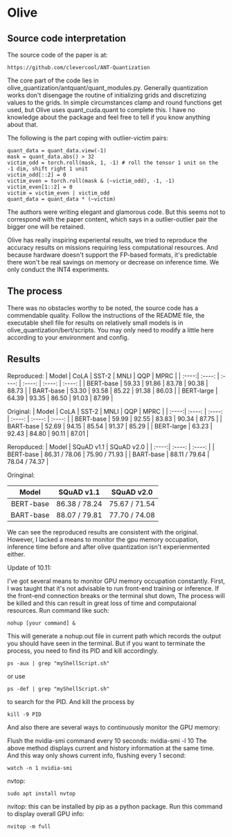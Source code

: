 # Olive
## Source code interpretation
The source code of the paper is at:

    https://github.com/clevercool/ANT-Quantization

The core part of the code lies in olive_quantization/antquant/quant_modules.py. Generally quantization works don't disengage the routine of initializing grids and discretizing values to the grids. In simple circumstances clamp and round functions get used, but Olive uses quant_cuda.quant to complete this. I have no knowledge about the package and feel free to tell if you know anything about that.

The following is the part coping with outlier-victim pairs:

    quant_data = quant_data.view(-1)                
    mask = quant_data.abs() > 32
    victim_odd = torch.roll(mask, 1, -1) # roll the tensor 1 unit on the -1 dim, shift right 1 unit
    victim_odd[::2] = 0
    victim_even = torch.roll(mask & (~victim_odd), -1, -1)
    victim_even[1::2] = 0
    victim = victim_even | victim_odd
    quant_data = quant_data * (~victim)

The authors were writing elegant and glamorous code. But this seems not to correspond with the paper content, which says in a outlier-outlier pair the bigger one will be retained.

Olive has really inspiring experiental results, we tried to reproduce the accuracy results on missions requiring less computational resources. And because hardware doesn't support the FP-based formats, it's predictable there won't be real savings on memory or decrease on inference time. We only conduct the INT4 experiments.
## The process
There was no obstacles worthy to be noted, the source code has a commendable quality. Follow the instructions of the README file, the executable shell file for results on relatively small models is in olive_quantization/bert/scripts.
You may only need to modify a little here according to your environment and config.
## Results
Reproduced:
| Model | CoLA  | SST-2 | MNLI | QQP | MPRC |
| :----:| :----: | :----: | :----: | :----: | :----: |
| BERT-base | 59.33 | 91.86 | 83.78 | 90.38 | 88.73 |
| BART-base | 53.30 | 93.58 | 85.22 | 91.38 | 86.03 |
| BERT-large | 64.39 | 93.35 | 86.50 | 91.03 | 87.99 |

Original:
| Model | CoLA  | SST-2 | MNLI | QQP | MPRC |
| :----:| :----: | :----: | :----: | :----: | :----: |
| BERT-base | 59.99 | 92.55 | 83.83 | 90.34 | 87.75 |
| BART-base | 52.69 | 94.15 | 85.54 | 91.37 | 85.29 |
| BERT-large | 63.23 | 92.43 | 84.80 | 90.11 | 87.01 |

Reropduced:
| Model | SQuAD v1.1  | SQuAD v2.0 |
| :----:| :----: | :----: |
| BERT-base | 86.31 / 78.06 | 75.90 / 71.93 |
| BART-base | 88.11 / 79.64  | 78.04 / 74.37 |


Oringinal:

| Model | SQuAD v1.1  | SQuAD v2.0 |
| :----:| :----: | :----: |
| BERT-base | 86.38 / 78.24 | 75.67 / 71.54 |
| BART-base | 88.07 / 79.81  | 77.70 / 74.08 |

We can see the reproduced results are consistent with the original. However, I lacked a means to monitor the gpu memory occupation, inference time before and after olive quantization isn't experienmented either.  

Update of 10.11:

I've got several means to monitor GPU memory occupation constantly. First, I was taught that it's not advisable to run front-end training or inference. If the front-end connection breaks or the terminal shut down, 
The process will be killed and this can result in great loss of time and computaional resources. Run command like such:

    nohup [your command] &

This will generate a nohup.out file in current path which records the output you should have seen in the terminal.
But if you want to terminate the process, you need to find its PID and kill accordingly.

    ps -aux | grep "myShellScript.sh" 

or use 

    ps -def | grep "myShellScript.sh"

to search for the PID. And kill the process by

    kill -9 PID

And also there are several ways to continuously monitor the GPU memory:

Flush the nvidia-smi command every 10 seconds:
    nvidia-smi -l 10
The above method displays current and history information at the same time. And this way only shows current info, flushing every 1 second:

    watch -n 1 nvidia-smi

nvtop: 

    sudo apt install nvtop
nvitop:
this can be installed by pip as a python package. Run this command to display overall GPU info:

    nvitop -m full

